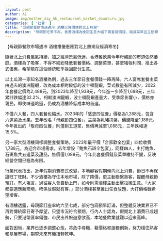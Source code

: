 ```yaml
---
layout: post
author: AI
image: img/mother_day_hk_restaurant_market_downturn.jpg
categories: [ '社會' ]
title: "母親節餐飲市道遇冷 酒樓以降價應對北上熱潮"
description: "母親節旺季不再，香港酒樓為挽回生意大幅下調套餐價錢、縮減菜單並主動聯絡熟客，反映市民北上消費趨勢及經濟低迷重創本地餐飲業。"
---
```

【母親節餐飲市場遇冷 酒樓推優惠應對北上熱潮及經濟寒冬】

隨著北上消費風氣持續，加之經濟景氣低迷，香港餐飲業今年母親節的市道依然萎靡。酒樓為了吸客，不得不紛紛降低套餐價格、調整菜單，甚至犧牲利潤，推出各式優惠，希望能在這個傳統旺季挽回部分生意。

以土瓜灣一家知名酒樓為例，過去三年節日套餐價錢一降再降。六人宴席套餐主菜由過去的澳洲龍蝦，改為成本相對較低的波士頓龍蝦，菜式數量有所減少，2022年套餐定價為2,488元，到2023年降至1,938元，今年進一步降至1,688元，三年累計跌幅達32.2%。相較澳洲龍蝦，波士頓龍蝦產量大、受季節影響小，價格亦親民，即使味道略遜，仍成為酒樓降低成本的首選。

不僅六人餐，四人套餐也縮水。2023年的「感恩四位餐」價格為1,288元，包含六道菜及水果。去年改名「母親節四位餐」，主菜為乳豬拼盤，價錢降至1,188元。今年推出的「敬母四位餐」則僅剩五道菜，售價再減至1,088元，三年跌幅達15.5%。

另一家大型酒樓同樣調整套餐策略，2023年最平價「合家歡全包宴」四位收費1,788元。為迎合市場需求，去年增設「鮑魚石斑全包宴」，同樣四人，主打鮑魚、石斑魚共五道菜及甜品，售價僅1,088元。今年此套餐價錢及菜單維持不變，反映經營空間已極為有限。

行業代表指出，近年假期消費模式改變，本地顧客假期傾向北上消費，節日不再保證旺丁旺財。不少酒樓為守住本地市場，除了降價，更主動聯繫熟客，提醒母親節預訂。有人坦言，過往客人會自動上門，如今則需酒樓主動出擊拉攏生意。「大家都要適應新環境，唔係放假就有客。」部分酒樓甚至推出任食放題，大打價格戰希望增客。

有酒樓透露，母親節訂座率約六至七成，部分包廂預早訂滿，但整體反映業界已不再對傳統節日寄予厚望，只望市況符合預期。行內人士認為，假期北上消費已成趨勢，只要港幣匯率偏強、市民出外旅遊意欲高，本地餐飲業就難以迎來高峰。

面對困局，業界已逐步調整心態，將危中尋機，藉價格和服務創新，努力穩住熟客和基層市場，期望未來有機扭轉乾坤。